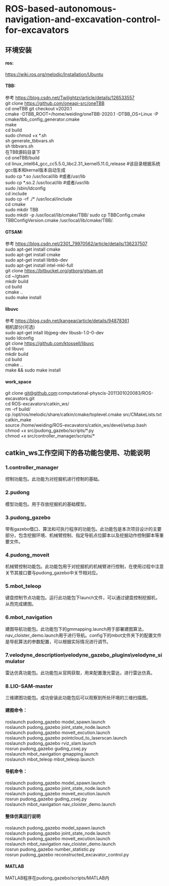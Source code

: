 # ROS-based-autonomous-navigation-and-excavation-control-for-excavators  
## 环境安装
#### ros: 
https://wiki.ros.org/melodic/Installation/Ubuntu   
#### TBB:
参考 https://blog.csdn.net/Twilightzr/article/details/126533557   
git clone https://github.com/oneapi-src/oneTBB  
cd oneTBB
git checkout v2020.1  
cmake -DTBB_ROOT=/home/weiding/oneTBB-2020.1 -DTBB_OS=Linux -P cmake/tbb_config_generator.cmake  
make  
cd build  
sudo chmod +x \*.sh  
sh generate_tbbvars.sh  
sh tbbvars.sh  
在TBB源码目录下  
cd oneTBB/build  
cd linux_intel64_gcc_cc5.5.0_libc2.31_kernel5.11.0_release #该目录根据系统gcc版本和kernal版本自动生成  
sudo cp \*.so /usr/local/lib #或者/usr/lib  
sudo cp \*.so.2 /usr/local/lib #或者/usr/lib  
sudo /sbin/ldconfig  
cd include  
sudo cp -rf ./\* /usr/local/include  
cd cmake  
sudo mkdir TBB  
sudo mkdir -p /usr/local/lib/cmake/TBB/
sudo cp TBBConfig.cmake  TBBConfigVersion.cmake /usr/local/lib/cmake/TBB/.  
#### GTSAM:
参考  https://blog.csdn.net/2301_79970562/article/details/136237507  
sudo apt-get install cmake  
sudo apt-get install cmake  
sudo apt-get install libtbb-dev  
sudo apt-get install intel-mkl-full  
git clone https://bitbucket.org/gtborg/gtsam.git  
cd ~/gtsam   
mkdir build  
cd build  
cmake ..  
sudo  make install  
#### libuvc
参考 https://blog.csdn.net/kangear/article/details/94878361  
相机部分(可选)  
sudo apt-get intall libjpeg-dev libusb-1.0-0-dev  
sudo ldconfig  
git clone https://github.com/ktossell/libuvc  
cd libuvc  
mkdir build  
cd build  
cmake ..  
make && sudo make install  
#### work_space
git clone git@github.com:computational-physcis-2011301020083/ROS-excavators.git  
cd ROS-excavators/catkin_ws/  
rm -rf build/  
cp  /opt/ros/melodic/share/catkin/cmake/toplevel.cmake src/CMakeLists.txt  
catkin_make  
source /home/weiding/ROS-excavators/catkin_ws/devel/setup.bash  
chmod +x src/pudong_gazebo/scripts/\*.py  
chmod +x src/controller_manager/scripts/\*  
## catkin_ws工作空间下的各功能包使用、功能说明
### 1.controller_manager
控制功能包。此功能为对挖掘机进行控制的基础。  
### 2.pudong
模型功能包。用于存放挖掘机的基础模型。  
### 3.pudong_gazebo
带有gazebo借口、算法和可执行程序的功能包。此功能包是本次项目设计的主要部分，包含挖掘环境、机械臂控制、指定导航点位脚本以及挖掘动作控制脚本等重要文件。  
### 4.pudong_moveit
机械臂控制功能包。此功能包用于对挖掘机的机械臂进行控制，在使用过程中注意关节其接口要与pudong_gazebo中关节相对应。  
### 5.mbot_teleop
键盘控制节点功能包。运行此功能包下launch文件，可以通过键盘控制挖掘机，从而完成建图。  
### 6.mbot_navigation
建图导航功能包。此功能包下的gmmapping.launch用于部署建图算法，nav_cloister_demo.launch用于进行导航。config下的mbot文件夹下的配置文件是导航算法的参数配置，可以根据实际情况进行调节。  
### 7.velodyne_description\velodyne_gazebo_plugins\velodyne_simulator
雷达仿真功能包。此功能包从官网获取，用来配置激光雷达，进行雷达仿真。  
### 8.LIO-SAM-master
三维建图功能包。成功安装此功能包后可以观察到所处环境的三维扫描图。  
#### 建图命令：  
roslaunch pudong_gazebo model_spawn.launch  
roslaunch pudong_gazebo joint_state_node.launch  
roslaunch pudong_gazebo moveit_excution.launch  
roslaunch pudong_gazebo pointcloud_to_laserscan.launch  
roslaunch pudong_gazebo rviz_slam.launch  
rosrun pudong_gazebo guding_cswj.py  
roslaunch mbot_navigation gmapping.launch  
roslaunch mbot_teleop mbot_teleop.launch  
#### 导航命令：  
roslaunch pudong_gazebo model_spawn.launch   
roslaunch pudong_gazebo joint_state_node.launch  
roslaunch pudong_gazebo moveit_excution.launch  
rosrun pudong_gazebo guding_cswj.py  
roslaunch mbot_navigation nav_cloister_demo.launch  
#### 整体仿真运行说明  
roslaunch pudong_gazebo model_spawn.launch   
roslaunch pudong_gazebo joint_state_node.launch  
roslaunch pudong_gazebo moveit_excution.launch  
roslaunch mbot_navigation nav_cloister_demo.launch  
rosrun pudong_gazebo number_statistic.py  
rosrun pudong_gazebo reconstructed_excavator_control.py  
#### MATLAB  
MATLAB程序在pudong_gazebo/scripts/MATLAB内  
